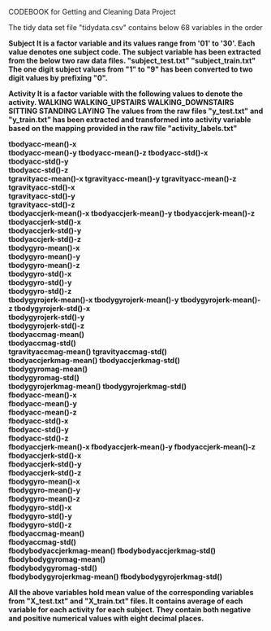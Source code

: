 CODEBOOK for Getting and Cleaning Data Project

The tidy data set file "tidydata.csv" contains below 68 variables in the order

<B>Subject<B>
	It is a factor variable and its values range from '01' to '30'. Each value denotes one subject code. The subject variable has been extracted from the below two raw data files.
"subject_test.txt"
"subject_train.txt"
The one digit subject values from "1" to "9" has been converted to two digit values by prefixing "0".
	
Activity
	It is a factor variable with the following values to denote the activity.
WALKING
WALKING_UPSTAIRS
WALKING_DOWNSTAIRS
SITTING
STANDING
LAYING
	The values from the raw files "y_test.txt" and "y_train.txt" has been extracted and transformed into activity variable based on the mapping provided in the raw file "activity_labels.txt"

tbodyacc-mean()-x          
tbodyacc-mean()-y 
tbodyacc-mean()-z 
tbodyacc-std()-x      
tbodyacc-std()-y      
tbodyacc-std()-z      
tgravityacc-mean()-x
tgravityacc-mean()-y
tgravityacc-mean()-z
tgravityacc-std()-x     
tgravityacc-std()-y     
tgravityacc-std()-z     
tbodyaccjerk-mean()-x
tbodyaccjerk-mean()-y
tbodyaccjerk-mean()-z
tbodyaccjerk-std()-x     
tbodyaccjerk-std()-y     
tbodyaccjerk-std()-z     
tbodygyro-mean()-x     
tbodygyro-mean()-y        
tbodygyro-mean()-z        
tbodygyro-std()-x          
tbodygyro-std()-y         
tbodygyro-std()-z        
tbodygyrojerk-mean()-x
tbodygyrojerk-mean()-y
tbodygyrojerk-mean()-z
tbodygyrojerk-std()-x     
tbodygyrojerk-std()-y     
tbodygyrojerk-std()-z     
tbodyaccmag-mean()      
tbodyaccmag-std()          
tgravityaccmag-mean() 
tgravityaccmag-std()      
tbodyaccjerkmag-mean()
tbodyaccjerkmag-std()     
tbodygyromag-mean()      
tbodygyromag-std()         
tbodygyrojerkmag-mean()
tbodygyrojerkmag-std()    
fbodyacc-mean()-x          
fbodyacc-mean()-y         
fbodyacc-mean()-z        
fbodyacc-std()-x           
fbodyacc-std()-y           
fbodyacc-std()-z           
fbodyaccjerk-mean()-x 
fbodyaccjerk-mean()-y 
fbodyaccjerk-mean()-z 
fbodyaccjerk-std()-x      
fbodyaccjerk-std()-y      
fbodyaccjerk-std()-z      
fbodygyro-mean()-x      
fbodygyro-mean()-y      
fbodygyro-mean()-z      
fbodygyro-std()-x          
fbodygyro-std()-y          
fbodygyro-std()-z          
fbodyaccmag-mean()   
fbodyaccmag-std()        
fbodybodyaccjerkmag-mean()
fbodybodyaccjerkmag-std()  
fbodybodygyromag-mean()  
fbodybodygyromag-std()     
fbodybodygyrojerkmag-mean()
fbodybodygyrojerkmag-std() 

All the above variables hold mean value of the corresponding variables from "X_test.txt" and "X_train.txt" files. It contains average of each variable for each activity for each subject. They contain both negative and positive numerical values with eight decimal places.
